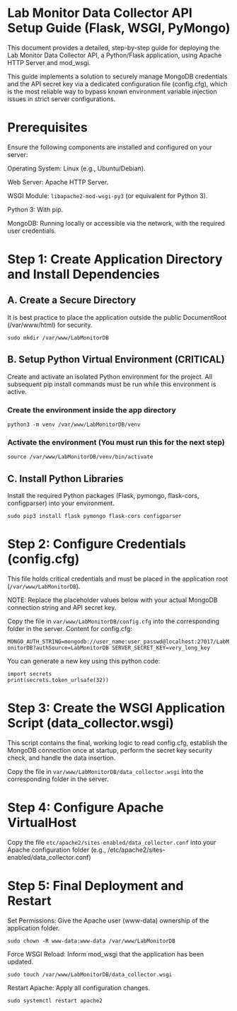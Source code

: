 # Lab Monitor Data Collector API Setup Guide (Flask, WSGI, PyMongo)

This document provides a detailed, step-by-step guide for deploying the Lab Monitor Data Collector API, a Python/Flask application, using Apache HTTP Server and mod_wsgi.

This guide implements a solution to securely manage MongoDB credentials and the API secret key via a dedicated configuration file (config.cfg), which is the most reliable way to bypass known environment variable injection issues in strict server configurations.

# Prerequisites

Ensure the following components are installed and configured on your server:

Operating System: Linux (e.g., Ubuntu/Debian).

Web Server: Apache HTTP Server.

WSGI Module: `libapache2-mod-wsgi-py3` (or equivalent for Python 3).

Python 3: With pip.

MongoDB: Running locally or accessible via the network, with the required user credentials.

# Step 1: Create Application Directory and Install Dependencies

## A. Create a Secure Directory

It is best practice to place the application outside the public DocumentRoot (/var/www/html) for security.

`sudo mkdir /var/www/LabMonitorDB`

## B. Setup Python Virtual Environment (CRITICAL)

Create and activate an isolated Python environment for the project. All subsequent pip install commands must be run while this environment is active.

### Create the environment inside the app directory
`python3 -m venv /var/www/LabMonitorDB/venv`

### Activate the environment (You must run this for the next step)
`source /var/www/LabMonitorDB/venv/bin/activate`


## C. Install Python Libraries

Install the required Python packages (Flask, pymongo, flask-cors, configparser) into your environment.

`sudo pip3 install flask pymongo flask-cors configparser`


# Step 2: Configure Credentials (config.cfg)

This file holds critical credentials and must be placed in the application root (`/var/www/LabMonitorDB`).

NOTE: Replace the placeholder values below with your actual MongoDB connection string and API secret key.

Copy the file in `var/www/LabMonitorDB/config.cfg` into the corresponding folder in the server.
Content for config.cfg:

`MONGO_AUTH_STRING=mongodb://user_name:user_passwd@localhost:27017/LabMonitorDB?authSource=LabMonitorDB
SERVER_SECRET_KEY=very_long_key`

You can generate a new key using this python code:

```
import secrets
print(secrets.token_urlsafe(32))
```


# Step 3: Create the WSGI Application Script (data_collector.wsgi)

This script contains the final, working logic to read config.cfg, establish the MongoDB connection once at startup, perform the secret key security check, and handle the data insertion.

Copy the file in `var/www/LabMonitorDB/data_collector.wsgi` into the corresponding folder in the server.


# Step 4: Configure Apache VirtualHost

Copy the file `etc/apache2/sites-enabled/data_collector.conf` into your Apache configuration folder (e.g., /etc/apache2/sites-enabled/data_collector.conf) 


# Step 5: Final Deployment and Restart

Set Permissions: Give the Apache user (www-data) ownership of the application folder.

`sudo chown -R www-data:www-data /var/www/LabMonitorDB`


Force WSGI Reload: Inform mod_wsgi that the application has been updated.

`sudo touch /var/www/LabMonitorDB/data_collector.wsgi`


Restart Apache: Apply all configuration changes.

`sudo systemctl restart apache2`
